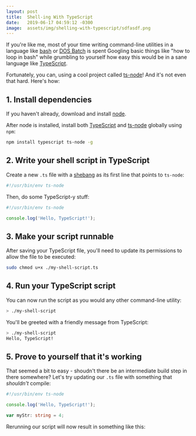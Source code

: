 ```yaml
---
layout: post
title:  Shell-ing With TypeScript
date:   2019-06-17 04:59:12 -0300
image:  assets/img/shelling-with-typescript/sdfasdf.png
---
```


If you're like me, most of your time writing command-line utilities in a language like [bash](https://en.wikipedia.org/wiki/Bash_(Unix_shell)) or [DOS Batch](https://en.wikipedia.org/wiki/Batch_file) is spent Googling basic things like "how to loop in bash" while grumbling to yourself how easy this would be in a sane language like [TypeScript](https://www.typescriptlang.org/).  

Fortunately, you can, using a cool project called [ts-node](https://github.com/TypeStrong/ts-node)!  And it's not even that hard.  Here's how:

## 1. Install dependencies

If you haven't already, download and install [node](https://nodejs.org/).

After node is installed, install both [TypeScript](https://www.npmjs.com/package/typescript) and [ts-node](https://www.npmjs.com/package/ts-node) globally using `npm`:

```bash
npm install typescript ts-node -g
```

## 2. Write your shell script in TypeScript

Create a new `.ts` file with a [shebang](https://en.wikipedia.org/wiki/Shebang_(Unix)) as its first line that points to `ts-node`:

```ts
#!/usr/bin/env ts-node
```

Then, do some TypeScript-y stuff:

```ts
#!/usr/bin/env ts-node

console.log('Hello, TypeScript!');
```

## 3. Make your script runnable

After saving your TypeScript file, you'll need to update its permissions to allow the file to be executed:

```bash
sudo chmod u+x ./my-shell-script.ts
```

## 4. Run your TypeScript script

You can now run the script as you would any other command-line utility:

```bash
> ./my-shell-script
```

You'll be greeted with a friendly message from TypeScript:

```bash
> ./my-shell-script
Hello, TypeScript!
```

## 5. Prove to yourself that it's working

That seemed a bit to easy - shoudn't there be an intermediate build step in there somewhere?  Let's try updating our `.ts` file with something that _shouldn't_ compile:

```ts
#!/usr/bin/env ts-node

console.log('Hello, TypeScript!');

var myStr: string = 4;
```

Rerunning our script will now result in something like this:

